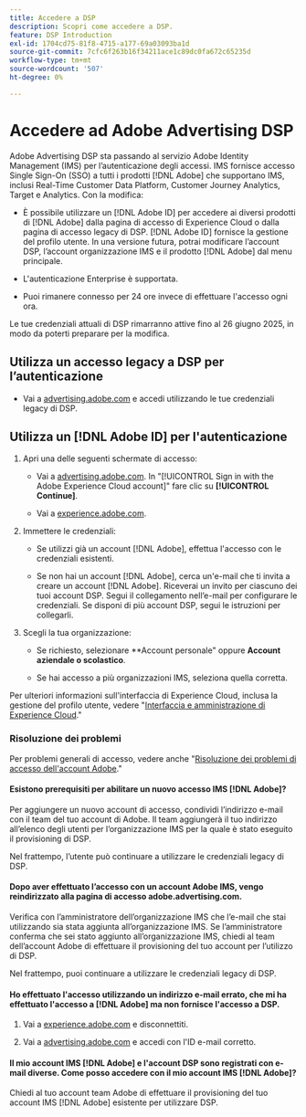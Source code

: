 ```yaml
---
title: Accedere a DSP
description: Scopri come accedere a DSP.
feature: DSP Introduction
exl-id: 1704cd75-81f8-4715-a177-69a03093ba1d
source-git-commit: 7cfc6f263b16f34211ace1c89dc0fa672c65235d
workflow-type: tm+mt
source-wordcount: '507'
ht-degree: 0%

---
```


# Accedere ad Adobe Advertising DSP

Adobe Advertising DSP sta passando al servizio Adobe Identity Management (IMS) per l’autenticazione degli accessi. IMS fornisce accesso Single Sign-On (SSO) a tutti i prodotti [!DNL Adobe] che supportano IMS, inclusi Real-Time Customer Data Platform, Customer Journey Analytics, Target e Analytics. Con la modifica:

* È possibile utilizzare un [!DNL Adobe ID] per accedere ai diversi prodotti di [!DNL Adobe] dalla pagina di accesso di Experience Cloud o dalla pagina di accesso legacy di DSP. [!DNL Adobe ID] fornisce la gestione del profilo utente. In una versione futura, potrai modificare l’account DSP, l’account organizzazione IMS e il prodotto [!DNL Adobe] dal menu principale.

* L&#39;autenticazione Enterprise è supportata.

* Puoi rimanere connesso per 24 ore invece di effettuare l&#39;accesso ogni ora.

Le tue credenziali attuali di DSP rimarranno attive fino al 26 giugno 2025, in modo da poterti preparare per la modifica.

## Utilizza un accesso legacy a DSP per l’autenticazione

* Vai a [advertising.adobe.com](https://advertising.adobe.com) e accedi utilizzando le tue credenziali legacy di DSP.

## Utilizza un [!DNL Adobe ID] per l&#39;autenticazione

1. Apri una delle seguenti schermate di accesso:

   * Vai a [advertising.adobe.com](https://advertising.adobe.com). In &quot;[!UICONTROL Sign in with the Adobe Experience Cloud account]&quot; fare clic su **[!UICONTROL Continue]**.

   * Vai a [experience.adobe.com](https://experience.adobe.com).

1. Immettere le credenziali:

   * Se utilizzi già un account [!DNL Adobe], effettua l&#39;accesso con le credenziali esistenti.

   * Se non hai un account [!DNL Adobe], cerca un&#39;e-mail che ti invita a creare un account [!DNL Adobe]. Riceverai un invito per ciascuno dei tuoi account DSP. Segui il collegamento nell’e-mail per configurare le credenziali. Se disponi di più account DSP, segui le istruzioni per collegarli.

1. Scegli la tua organizzazione:

   * Se richiesto, selezionare **Account personale&quot; oppure **Account aziendale o scolastico**.

   * Se hai accesso a più organizzazioni IMS, seleziona quella corretta.

Per ulteriori informazioni sull&#39;interfaccia di Experience Cloud, inclusa la gestione del profilo utente, vedere &quot;[Interfaccia e amministrazione di Experience Cloud](https://experienceleague.adobe.com/en/docs/core-services/interface/experience-cloud).&quot;

### Risoluzione dei problemi

Per problemi generali di accesso, vedere anche &quot;[Risoluzione dei problemi di accesso dell&#39;account Adobe](https://helpx.adobe.com/manage-account/kb/account-password-sign-help.linkfree.html).&quot;

#### Esistono prerequisiti per abilitare un nuovo accesso IMS [!DNL Adobe]?

Per aggiungere un nuovo account di accesso, condividi l’indirizzo e-mail con il team del tuo account di Adobe. Il team aggiungerà il tuo indirizzo all’elenco degli utenti per l’organizzazione IMS per la quale è stato eseguito il provisioning di DSP.

Nel frattempo, l’utente può continuare a utilizzare le credenziali legacy di DSP.

#### Dopo aver effettuato l’accesso con un account Adobe IMS, vengo reindirizzato alla pagina di accesso adobe.advertising.com.

Verifica con l’amministratore dell’organizzazione IMS che l’e-mail che stai utilizzando sia stata aggiunta all’organizzazione IMS. Se l’amministratore conferma che sei stato aggiunto all’organizzazione IMS, chiedi al team dell’account Adobe di effettuare il provisioning del tuo account per l’utilizzo di DSP.

Nel frattempo, puoi continuare a utilizzare le credenziali legacy di DSP.

#### Ho effettuato l&#39;accesso utilizzando un indirizzo e-mail errato, che mi ha effettuato l&#39;accesso a [!DNL Adobe] ma non fornisce l&#39;accesso a DSP.

1. Vai a [experience.adobe.com](https://experience.adobe.com) e disconnettiti.

1. Vai a [advertising.adobe.com](https://advertising.adobe.com) e accedi con l&#39;ID e-mail corretto.

#### Il mio account IMS [!DNL Adobe] e l&#39;account DSP sono registrati con e-mail diverse. Come posso accedere con il mio account IMS [!DNL Adobe]?

Chiedi al tuo account team Adobe di effettuare il provisioning del tuo account IMS [!DNL Adobe] esistente per utilizzare DSP.
